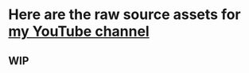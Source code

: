 # Here are the raw source assets for [my YouTube channel](https://www.youtube.com/channel/UCt0KS8H4o3cjrqpJn5ttVhA)

## WIP
